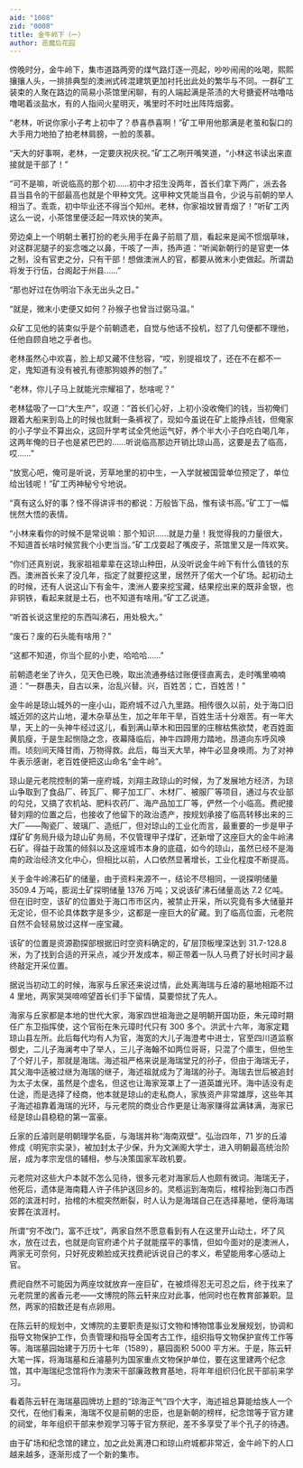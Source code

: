 ```yaml
---
aid: "1008"
zid: "0008"
title: 金牛岭下（一）
author: 恶魔后花园
---
```


傍晚时分，金牛岭下，集市道路两旁的煤气路灯逐一亮起，吵吵闹闹的吆喝，熙熙攘攘人头，一排排典型的澳洲式砖混建筑更加衬托出此处的繁华与不同。一群矿工装束的人聚在路边的简易小茶馆里闲聊，有的人端起满是茶渍的大号搪瓷杯咕噜咕噜喝着淡盐水，有的人指间火星明灭，嘴里时不时吐出阵阵烟雾。

“老林，听说你家小子考上初中了？恭喜恭喜啊！”矿工甲用他那满是老茧和裂口的大手用力地拍了拍老林肩膀，一脸的羡慕。

“天大的好事啊，老林，一定要庆祝庆祝。”矿工乙咧开嘴笑道，“小林这书读出来直接就是干部了！”

“可不是嘛，听说临高的那个初……初中才招生没两年，首长们拿下两广，派去各县当县令的干部最高也就是个甲种文凭。这甲种文凭能当县令，少说与前朝的举人相当了。乖乖，初中毕业还不得当个知州。老林，你家祖坟冒青烟了！”听矿工丙这么一说，小茶馆里便泛起一阵欢快的笑声。

旁边桌上一个明朝土著打扮的老头用手在鼻子前扇了扇，看起来是闻不惯烟草味，对这群泥腿子的妄念嗤之以鼻，干咳了一声，扬声道：“听闻新朝行的是官吏一体之制，没有官吏之分，只有干部！想做澳洲人的官，都要从微末小吏做起。所谓勐将发于行伍，台阁起于州县……”

“那也好过在伪明治下永无出头之日。”

“就是，微末小吏便又如何？孙猴子也曾当过弼马温。”

众矿工见他的装束似乎是个前朝遗老，自觉与他话不投机，怼了几句便都不理他，任他自顾自地之乎者也。

老林虽然心中欢喜，脸上却又藏不住愁容，“哎，别提祖坟了，还在不在都不一定，鬼知道有没有被孔有德那狗娘养的刨了。”

“老林，你儿子马上就能光宗耀祖了，愁啥呢？”

老林猛吸了一口“大生产”，叹道：“首长们心好，上初小没收俺们的钱，当初俺们跟着大船来到岛上的时候也就剩一条裤衩了，现如今虽说在矿上能挣点钱，但俺家的小子学业不算出众，这回升学考试全凭他运气好，养个半大小子白吃白喝几年，这两年俺的日子也是紧巴巴的……听说临高那边开销比琼山高，这要是去了临高，哎……”

“放宽心吧，俺可是听说，芳草地里的初中生，一入学就被国营单位预定了，单位给出钱呢！”矿工丙神秘兮兮地说。

“真有这么好的事？怪不得讲评书的都说：万般皆下品，惟有读书高。”矿工丁一幅恍然大悟的表情。

“小林来看你的时候不是常说嘛：那个知识……就是力量！我觉得我的力量很大，不知道首长啥时候赏我个小吏当当。”矿工戊耍起了嘴皮子，茶馆里又是一阵欢笑。

“你们还真别说，我家祖祖辈辈在这琼山种田，从没听说金牛岭下有什么值钱的东西。澳洲首长来了没几年，指定了就要挖这里，居然开了偌大一个矿场。起初动土的时候，还有人说这山下有金牛，澳洲人要来挖宝藏，结果挖出来的既非金银，也非铜铁，看起来就是土石，也不知道有啥用。”矿工乙说道。

“听首长说这里挖的东西叫沸石，用处极大。”

“废石？废的石头能有啥用？”

“这都不知道，你当个屁的小吏，哈哈哈……”

前朝遗老坐了许久，见天色已晚，取出流通券结过账便径直离去，走时嘴里喃喃道：“一群愚夫，自古以来，治乱兴替。兴，百姓苦；亡，百姓苦！”

金牛岭是琼山城外的一座小山，距府城不过八九里路。相传很久以前，处于海口旧城近郊的这片山地，灌木杂草丛生，加之年年干旱，百姓生活十分艰苦。有一年大旱，天上的一头神牛经过这儿，看到满山草木和田园里的庄稼枯焦欲焚，老百姓面黄肌瘦，于是生起恻隐之念，夜幕降临后，神牛四蹄用力踏地，昂道向东呼风唤雨。顷刻间天降甘雨，万物得救。此后，每当天大旱，神牛必显身唤雨。为了对神牛表示感谢，老百姓便把这山命名“金牛岭”。

琼山是元老院控制的第一座府城，刘翔主政琼山的时候，为了发展地方经济，为琼山争取到了食品厂、砖瓦厂、椰子加工厂、木材厂、被服厂等项目，通过与农业部的勾兑，又搞了农机站、肥料农药厂、海产品加工厂等，俨然一个小临高。费祀接替刘翔的位置之后，也接收了他留下的政治遗产，按规划承接了临高转移出来的三大厂——陶瓷厂、玻璃厂、造纸厂，但对琼山的工业化而言，最重要的一步是甲子煤矿矿务局升级为琼山矿务局，不仅管理甲子煤矿，还新增了这座巨大的金牛岭沸石矿。得益于政策的倾斜以及这座城市本身的底蕴，如今的琼山，虽然已经不是海南的政治经济文化中心，但相比以前，人口依然显著增长，工业化程度不断提高。

关于金牛岭沸石矿的储量，由于资料来源不一，结论不尽相同，一说探明储量 3509.4 万吨，膨润土矿探明储量 1376 万吨；又说该矿沸石储量高达 7.2 亿吨。但在旧时空，该矿的位置处于海口市市区内，被禁止开采，所以究竟有多大储量并无定论，但不论具体数字是多少，这都是一座巨大的矿藏。到了临高位面，元老院自然不会轻易放过这样一座宝藏。

该矿的位置是资源勘探部根据旧时空资料确定的，矿层顶板埋深达到 31.7-128.8 米，为了找到合适的开采点，减少开发成本，柳正带着一队人马费了好长时间才最终敲定开采位置。

据说当初动工的时候，海家与丘家还来说过情，此处离海瑞与丘濬的墓地相距不过 4 里地，两家哭哭啼啼望首长们手下留情，莫要惊扰了先人。

海家与丘家都是本地的世代大家，海家四世祖海逊之是明朝开国功臣，朱元璋时期任广东卫指挥使，这个官衔在朱元璋时代只有 300 多个。洪武十六年，海家定籍琼山县左所。此后每代均有人为官，海宽的大儿子海澄考中进士，官至四川道监察御史，二儿子海澜考中了举人，三儿子海翰不如两位哥哥，只混了个廪生，但他生了个好儿子，那就是海瑞。海述祖严格来说是海瑞堂兄的孙子，但由于海瑞无子，其父海中适被过继为海瑞的继子，海述祖就成为了海瑞的孙子。海瑞去世后被追封为太子太保，虽然是个虚名，但这也让海家笼罩上了一道英雄光环。海中适没有走仕途，而是选择了经商，他本就是琼山的走私商人，家族资产非常雄厚，这些年其子海述祖靠着海瑞的光环，与元老院的商业合作更是让海家赚得盆满钵满，海家已经是琼山县稳稳的第一富豪。

丘家的丘濬则是明朝理学名臣，与海瑞并称“海南双壁”。弘治四年，71 岁的丘濬修成《明宪宗实录》，被加封太子少保，升为文渊阁大学士，进入明朝最高统治阶层，成为孝宗宠信的辅相，参与决策国家军政机要。

元老院对这些大户本就不怎么见待，很多元老对海家后人也颇有微词。海瑞无子，他死后，遗体是海南籍人许子伟护送回乡的。灵柩运到海南后，棺椁抬到海口市西郊的滨涯村时，抬棺的木棍突然断裂，时人认为是海瑞自己在选择墓地，便将海瑞安葬在滨涯村。

所谓“穷不改门，富不迁坟”，两家自然不愿意看到有人在这里开山动土，坏了风水，放在过去，也就是向官府递个片子就能摆平的事情，但如今面对的是澳洲人，两家无可奈何，只好死皮赖脸成天找费祀诉说自己的孝义，希望能用孝心感动上官。

费祀自然不可能因为两座坟就放弃一座巨矿，在被烦得忍无可忍之后，终于找来了元老院里的酱香元老——文博院的陈云轩来应对此事，他同时也在教育部兼职。显然，两家的招数还是有点卵用。

在陈云轩的规划中，文博院的主要职责是拟订文物和博物馆事业发展规划，协调和指导文物保护工作，负责管理和指导全国考古工作，组织指导文物保护宣传工作等等。海瑞墓园始建于万历十七年（1589），墓园面积 5000 平方米。于是，陈云轩大笔一挥，将海瑞墓和丘濬墓列为国家重点文物保护单位，要在这里建两个纪念馆，其中海瑞纪念馆将作为澳宋干部廉政教育基地，将年年组织归化民干部前来学习。

看着陈云轩在海瑞墓园牌坊上题的“琼海正气”四个大字，海述祖总算能给族人一个交代，在他们看来，海瑞不仅是前朝的忠臣，也是新朝的榜样，纪念馆等于官方建的祠堂，年年组织干部来参观学习等于官方祭祀，差不多享受了半个孔子的待遇。

由于矿场和纪念馆的建立，加之此处离港口和琼山府城都非常近，金牛岭下的人口越来越多，逐渐形成了一个新的集市。

